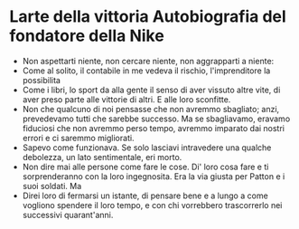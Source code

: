 # Larte della vittoria Autobiografia del fondatore della Nike
- Non aspettarti niente, non cercare niente, non aggrapparti a niente:
- Come al solito, il contabile in me vedeva il rischio, l'imprenditore la possibilita
- Come i libri, lo sport da alla gente il senso di aver vissuto altre vite, di aver preso parte alle vittorie di altri. E alle loro sconfitte.
- Non che qualcuno di noi pensasse che non avremmo sbagliato; anzi, prevedevamo tutti che sarebbe successo. Ma se sbagliavamo, eravamo fiduciosi che non avremmo perso tempo, avremmo imparato dai nostri errori e ci saremmo migliorati.
- Sapevo come funzionava. Se solo lasciavi intravedere una qualche debolezza, un lato sentimentale, eri morto.
- Non dire mai alle persone come fare le cose. Di' loro cosa fare e ti sorprenderanno con la loro ingegnosita. Era la via giusta per Patton e i suoi soldati. Ma
- Direi loro di fermarsi un istante, di pensare bene e a lungo a come vogliono spendere il loro tempo, e con chi vorrebbero trascorrerlo nei successivi quarant'anni.
